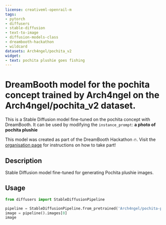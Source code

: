 ```yaml
---
license: creativeml-openrail-m
tags:
- pytorch
- diffusers
- stable-diffusion
- text-to-image
- diffusion-models-class
- dreambooth-hackathon
- wildcard
datasets: Arch4ngel/pochita_v2
widget:
- text: pochita plushie goes fishing
---
```


# DreamBooth model for the pochita concept trained by Arch4ngel on the Arch4ngel/pochita_v2 dataset.

This is a Stable Diffusion model fine-tuned on the pochita concept with DreamBooth. It can be used by modifying the `instance_prompt`: **a photo of pochita plushie**

This model was created as part of the DreamBooth Hackathon 🔥. Visit the [organisation page](https://huggingface.co/dreambooth-hackathon) for instructions on how to take part!

## Description


Stable Diffusion model fine-tuned for generating Pochita plushie images.


## Usage

```python
from diffusers import StableDiffusionPipeline

pipeline = StableDiffusionPipeline.from_pretrained('Arch4ngel/pochita-plushie-v2')
image = pipeline().images[0]
image
```
